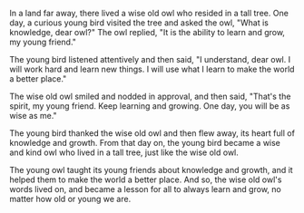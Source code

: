 In a land far away, there lived a wise old owl who resided in a tall tree. One
day, a curious young bird visited the tree and asked the owl, "What is
knowledge, dear owl?" The owl replied, "It is the ability to learn and grow, my
young friend."

The young bird listened attentively and then said, "I understand, dear owl. I
will work hard and learn new things. I will use what I learn to make the world a
better place."

The wise old owl smiled and nodded in approval, and then said, "That's the
spirit, my young friend. Keep learning and growing. One day, you will be as wise
as me."

The young bird thanked the wise old owl and then flew away, its heart full of
knowledge and growth. From that day on, the young bird became a wise and kind
owl who lived in a tall tree, just like the wise old owl.

The young owl taught its young friends about knowledge and growth, and it helped
them to make the world a better place. And so, the wise old owl's words lived
on, and became a lesson for all to always learn and grow, no matter how old or
young we are.
